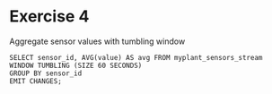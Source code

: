 # Exercise 4

Aggregate sensor values with tumbling window

```
SELECT sensor_id, AVG(value) AS avg FROM myplant_sensors_stream 
WINDOW TUMBLING (SIZE 60 SECONDS) 
GROUP BY sensor_id 
EMIT CHANGES;
```
